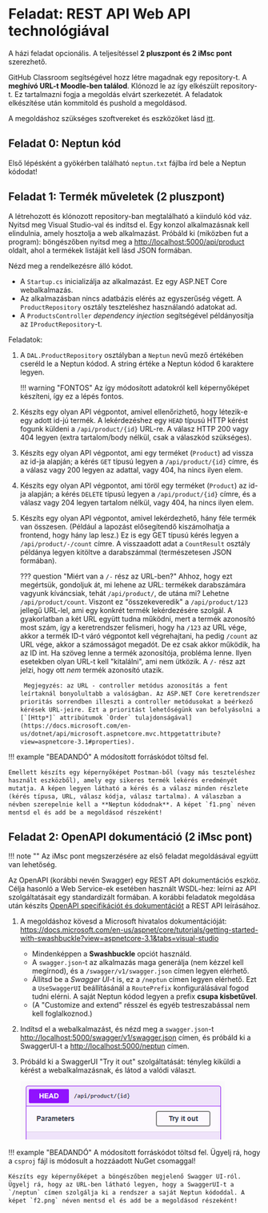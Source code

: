 # Feladat: REST API Web API technológiával

A házi feladat opcionális. A teljesítéssel **2 pluszpont és 2 iMsc pont** szerezhető.

GitHub Classroom segítségével hozz létre magadnak egy repository-t. A **meghívó URL-t Moodle-ben találod**. Klónozd le az így elkészült repository-t. Ez tartalmazni fogja a megoldás elvárt szerkezetét. A feladatok elkészítése után kommitold és pushold a megoldásod.

A megoldáshoz szükséges szoftvereket és eszközöket lásd [itt](../index.md#szukseges-eszkozok).

## Feladat 0: Neptun kód

Első lépésként a gyökérben található `neptun.txt` fájlba írd bele a Neptun kódodat!

## Feladat 1: Termék műveletek (2 pluszpont)

A létrehozott és klónozott repository-ban megtalálható a kiinduló kód váz. Nyitsd meg Visual Studio-val és indítsd el. Egy konzol alkalmazásnak kell elindulnia, amely hosztolja a web alkalmazást. Próbáld ki (miközben fut a program): böngészőben nyitsd meg a <http://localhost:5000/api/product> oldalt, ahol a termékek listáját kell lásd JSON formában.

Nézd meg a rendelkezésre álló kódot.

- A `Startup.cs` inicializálja az alkalmazást. Ez egy ASP.NET Core webalkalmazás.
- Az alkalmazásban nincs adatbázis elérés az egyszerűség végett. A `ProductRepository` osztály teszteléshez használandó adatokat ad.
- A `ProductsController` _dependency injection_ segítségével példányosítja az `IProductRepository`-t.

Feladatok:

1. A `DAL.ProductRepository` osztályban a `Neptun` nevű mező értékében cseréld le a Neptun kódod. A string értéke a Neptun kódod 6 karaktere legyen.

    !!! warning "FONTOS"
        Az így módosított adatokról kell képernyőképet készíteni, így ez a lépés fontos.

1. Készíts egy olyan API végpontot, amivel ellenőrizhető, hogy létezik-e egy adott id-jú termék. A lekérdezéshez egy `HEAD` típusú HTTP kérést fogunk küldeni a `/api/product/{id}` URL-re. A válasz HTTP 200 vagy 404 legyen (extra tartalom/body nélkül, csak a válaszkód szükséges).

1. Készíts egy olyan API végpontot, ami egy terméket (`Product`) ad vissza az id-ja alapján; a kérés `GET` típusú legyen a `/api/product/{id}` címre, és a válasz vagy 200 legyen az adattal, vagy 404, ha nincs ilyen elem.

1. Készíts egy olyan API végpontot, ami töröl egy terméket (`Product`) az id-ja alapján; a kérés `DELETE` típusú legyen a `/api/product/{id}` címre, és a válasz vagy 204 legyen tartalom nélkül, vagy 404, ha nincs ilyen elem.

1. Készíts egy olyan API végpontot, amivel lekérdezhető, hány féle termék van összesen. (Például a lapozást elősegítendő kiszámolhatja a frontend, hogy hány lap lesz.) Ez is egy GET típusú kérés legyen a `/api/product/-/count` címre. A visszaadott adat a `CountResult` osztály példánya legyen kitöltve a darabszámmal (természetesen JSON formában).

    ??? question "Miért van a `/-` rész az URL-ben?"
        Ahhoz, hogy ezt megértsük, gondoljuk át, mi lehene az URL: termékek darabszámára vagyunk kíváncsiak, tehát `/api/product/`, de utána mi? Lehetne `/api/product/count`. Viszont ez "összekeveredik" a `/api/product/123` jellegű URL-lel, ami egy konkrét termék lekérdezésére szolgál. A gyakorlatban a két URL együtt tudna működni, mert a termék azonosító most szám, így a keretrendszer felismeri, hogy ha `/123` az URL vége, akkor a termék ID-t váró végpontot kell végrehajtani, ha pedig `/count` az URL vége, akkor a számosságot megadót. De ez csak akkor működik, ha az ID int. Ha szöveg lenne a termék azonosítója, probléma lenne. Ilyen esetekben olyan URL-t kell "kitalálni", ami nem ütközik. A `/-` rész azt jelzi, hogy ott _nem_ termék azonosító utazik.

        Megjegyzés: az URL - controller metódus azonosítás a fent leírtaknál bonyolultabb a valóságban. Az ASP.NET Core keretrendszer prioritás sorrendben illeszti a controller metódusokat a beérkező kérések URL-jeire. Ezt a prioritást lehetőségünk van befolyásolni a [`[Http*]` attribútumok `Order` tulajdonságával](https://docs.microsoft.com/en-us/dotnet/api/microsoft.aspnetcore.mvc.httpgetattribute?view=aspnetcore-3.1#properties).

!!! example "BEADANDÓ"
    A módosított forráskódot töltsd fel.

    Emellett készíts egy képernyőképet Postman-ből (vagy más teszteléshez használt eszközből), amely egy sikeres termék lekérés eredményét mutatja. A képen legyen látható a kérés és a válasz minden részlete (kérés típusa, URL, válasz kódja, válasz tartalma). A válaszban a névben szerepelnie kell a **Neptun kódodnak**. A képet `f1.png` néven mentsd el és add be a megoldásod részeként!

## Feladat 2: OpenAPI dokumentáció (2 iMsc pont)

!!! note ""
    Az iMsc pont megszerzésére az első feladat megoldásával együtt van lehetőség.

Az OpenAPI (korábbi nevén Swagger) egy REST API dokumentációs eszköz. Célja hasonló a Web Service-ek esetében használt WSDL-hez: leírni az API szolgáltatásait egy standardizált formában. A korábbi feladatok megoldása után készíts [OpenAPI specifikációt és dokumentációt](https://docs.microsoft.com/en-us/aspnet/core/tutorials/web-api-help-pages-using-swagger?view=aspnetcore-3.1) a REST API leírásához.

1. A megoldáshoz kövesd a Microsoft hivatalos dokumentációját: <https://docs.microsoft.com/en-us/aspnet/core/tutorials/getting-started-with-swashbuckle?view=aspnetcore-3.1&tabs=visual-studio>

    - Mindenképpen a **Swashbuckle** opciót használd.
    - A `swagger.json`-t az alkalmazás maga generálja (nem kézzel kell megírnod), és a `/swagger/v1/swagger.json` címen legyen elérhető.
    - Állítsd be a _Swagger UI_-t is, ez a `/neptun` címen legyen elérhető. Ezt a `UseSwaggerUI` beállításánál a `RoutePrefix` konfigurálásával fogod tudni elérni. A saját Neptun kódod legyen a prefix **csupa kisbetűvel**.
    - (A "Customize and extend" résszel és egyéb testreszabással nem kell foglalkoznod.)

1. Indítsd el a webalkalmazást, és nézd meg a `swagger.json`-t <http://localhost:5000/swagger/v1/swagger.json> címen, és próbáld ki a SwaggerUI-t a <http://localhost:5000/neptun> címen.

1. Próbáld ki a SwaggerUI "Try it out" szolgáltatását: tényleg kiküldi a kérést a webalkalmazásnak, és látod a valódi választ.

    ![SwaggerUI Try it out](swaggerui-try.png)

!!! example "BEADANDÓ"
    A módosított forráskódot töltsd fel. Ügyelj rá, hogy a `csproj` fájl is módosult a hozzáadott NuGet csomaggal!

    Készíts egy képernyőképet a böngészőben megjelenő Swagger UI-ról. Ügyelj rá, hogy az URL-ben látható legyen, hogy a SwaggerUI-t a `/neptun` címen szolgálja ki a rendszer a saját Neptun kódoddal. A képet `f2.png` néven mentsd el és add be a megoldásod részeként!
